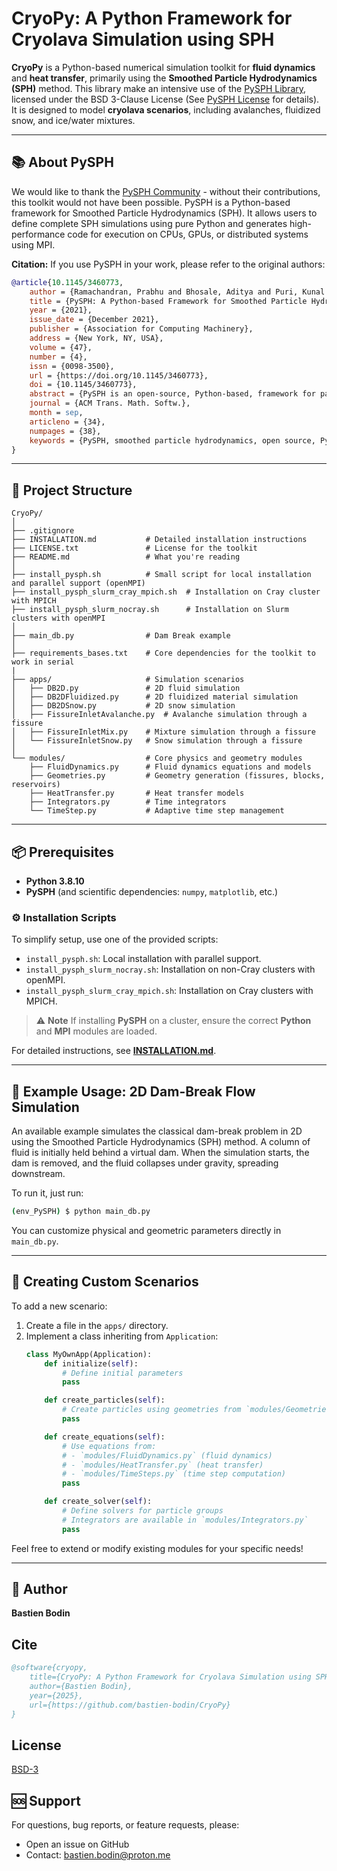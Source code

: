 # CryoPy: A Python Framework for Cryolava Simulation using SPH

**CryoPy** is a Python-based numerical simulation toolkit for **fluid dynamics** and **heat transfer**, primarily using the **Smoothed Particle Hydrodynamics (SPH)** method. This library make an intensive use of the [PySPH Library](https://pysph.readthedocs.io/en/main/index.html), licensed under the BSD 3-Clause License (See [PySPH License](https://github.com/pypr/pysph/blob/main/LICENSE.txt) for details). It is designed to model **cryolava scenarios**, including avalanches, fluidized snow, and ice/water mixtures.

---

## 📚 About PySPH
We would like to thank the [PySPH Community](https://groups.google.com/g/pysph-users?pli=1) - without their contributions, this toolkit would not have been possible.
PySPH is a Python-based framework for Smoothed Particle Hydrodynamics (SPH). It allows users to define complete SPH simulations using pure Python and generates high-performance code for execution on CPUs, GPUs, or distributed systems using MPI. 

**Citation:** If you use PySPH in your work, please refer to the original authors:

```bibtex
@article{10.1145/3460773,
    author = {Ramachandran, Prabhu and Bhosale, Aditya and Puri, Kunal and Negi, Pawan and Muta, Abhinav and Dinesh, A. and Menon, Dileep and Govind, Rahul and Sanka, Suraj and Sebastian, Amal S. and Sen, Ananyo and Kaushik, Rohan and Kumar, Anshuman and Kurapati, Vikas and Patil, Mrinalgouda and Tavker, Deep and Pandey, Pankaj and Kaushik, Chandrashekhar and Dutt, Arkopal and Agarwal, Arpit},
    title = {PySPH: A Python-based Framework for Smoothed Particle Hydrodynamics},
    year = {2021},
    issue_date = {December 2021},
    publisher = {Association for Computing Machinery},
    address = {New York, NY, USA},
    volume = {47},
    number = {4},
    issn = {0098-3500},
    url = {https://doi.org/10.1145/3460773},
    doi = {10.1145/3460773},
    abstract = {PySPH is an open-source, Python-based, framework for particle methods in general and Smoothed Particle Hydrodynamics (SPH) in particular. PySPH allows a user to define a complete SPH simulation using pure Python. High-performance code is generated from this high-level Python code and executed on either multiple cores, or on GPUs, seamlessly. It also supports distributed execution using MPI. PySPH supports a wide variety of SPH schemes and formulations. These include, incompressible and compressible fluid flow, elastic dynamics, rigid body dynamics, shallow water equations, and other problems. PySPH supports a variety of boundary conditions including mirror, periodic, solid wall, and inlet/outlet boundary conditions. The package is written to facilitate reuse and reproducibility. This article discusses the overall design of PySPH and demonstrates many of its features. Several example results are shown to demonstrate the range of features that PySPH provides.},
    journal = {ACM Trans. Math. Softw.},
    month = sep,
    articleno = {34},
    numpages = {38},
    keywords = {PySPH, smoothed particle hydrodynamics, open source, Python, GPU, CPU}
}
```

---

## 📂 Project Structure

```text
CryoPy/
│
├── .gitignore
├── INSTALLATION.md           # Detailed installation instructions
├── LICENSE.txt               # License for the toolkit
├── README.md                 # What you're reading
│
├── install_pysph.sh          # Small script for local installation and parallel support (openMPI)
├── install_pysph_slurm_cray_mpich.sh  # Installation on Cray cluster with MPICH
├── install_pysph_slurm_nocray.sh      # Installation on Slurm clusters with openMPI
│
├── main_db.py                # Dam Break example
│
├── requirements_bases.txt    # Core dependencies for the toolkit to work in serial
|
├── apps/                     # Simulation scenarios
│   ├── DB2D.py               # 2D fluid simulation
│   ├── DB2DFluidized.py      # 2D fluidized material simulation
│   ├── DB2DSnow.py           # 2D snow simulation
│   ├── FissureInletAvalanche.py  # Avalanche simulation through a fissure
│   ├── FissureInletMix.py    # Mixture simulation through a fissure
│   └── FissureInletSnow.py   # Snow simulation through a fissure
│
└── modules/                  # Core physics and geometry modules
    ├── FluidDynamics.py      # Fluid dynamics equations and models
    ├── Geometries.py         # Geometry generation (fissures, blocks, reservoirs)
    ├── HeatTransfer.py       # Heat transfer models
    ├── Integrators.py        # Time integrators
    └── TimeStep.py           # Adaptive time step management
```

---

## 📦 Prerequisites

- **Python 3.8.10**
- **PySPH** (and scientific dependencies: `numpy`, `matplotlib`, etc.)

### ⚙️ Installation Scripts
To simplify setup, use one of the provided scripts:
- `install_pysph.sh`: Local installation with parallel support.
- `install_pysph_slurm_nocray.sh`: Installation on non-Cray clusters with openMPI.
- `install_pysph_slurm_cray_mpich.sh`: Installation on Cray clusters with MPICH.

> ⚠️ **Note**
> If installing **PySPH** on a cluster, ensure the correct **Python** and **MPI** modules are loaded.

For detailed instructions, see **[INSTALLATION.md](./INSTALLATION.md)**.

---

## 🌊 Example Usage: 2D Dam-Break Flow Simulation
An available example simulates the classical dam-break problem in 2D using the Smoothed Particle Hydrodynamics (SPH) method. A column of fluid is initially held behind a virtual dam. When the simulation starts, the dam is removed, and the fluid collapses under gravity, spreading downstream.

To run it, just run:
```bash
(env_PySPH) $ python main_db.py
```
You can customize physical and geometric parameters directly in `main_db.py`.

---

## 🔧 Creating Custom Scenarios

To add a new scenario:
1. Create a file in the `apps/` directory.
2. Implement a class inheriting from `Application`:
   ```python
   class MyOwnApp(Application):
       def initialize(self):
           # Define initial parameters
           pass

       def create_particles(self):
           # Create particles using geometries from `modules/Geometries.py`
           pass

       def create_equations(self):
           # Use equations from:
           # - `modules/FluidDynamics.py` (fluid dynamics)
           # - `modules/HeatTransfer.py` (heat transfer)
           # - `modules/TimeSteps.py` (time step computation)
           pass

       def create_solver(self):
           # Define solvers for particle groups
           # Integrators are available in `modules/Integrators.py`
           pass
   ```
Feel free to extend or modify existing modules for your specific needs!

---

## 📝 Author
**Bastien Bodin**

## Cite
```bibtex
@software{cryopy,
    title={CryoPy: A Python Framework for Cryolava Simulation using SPH},
    author={Bastien Bodin},
    year={2025},
    url={https://github.com/bastien-bodin/CryoPy}
}
```

## License
[BSD-3](./LICENSE.txt)

## 🆘 Support
For questions, bug reports, or feature requests, please:
- Open an issue on GitHub
- Contact: [bastien.bodin@proton.me](mailto:bastien.bodin@proton.me)
